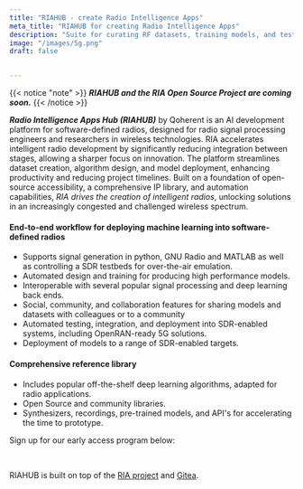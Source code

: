 ```yaml
---
title: "RIAHUB - create Radio Intelligence Apps"
meta_title: "RIAHUB for creating Radio Intelligence Apps"
description: "Suite for curating RF datasets, training models, and testing then deploying them."
image: "/images/5g.png"
draft: false


---
```

{{< notice "note" >}}
_**RIAHUB and the RIA Open Source Project are coming soon.**_
{{< /notice >}}

_**Radio Intelligence Apps Hub (RIAHUB)**_ by Qoherent is an AI development platform for software-defined radios, designed for radio signal processing engineers and researchers in wireless technologies. RIA accelerates intelligent radio development by significantly reducing integration between stages, allowing a sharper focus on innovation. The platform streamlines dataset creation, algorithm design, and model deployment, enhancing productivity and reducing project timelines. Built on a foundation of open-source accessibility, a comprehensive IP library, and automation capabilities, *RIA drives the creation of intelligent radios*, unlocking solutions in an increasingly congested and challenged wireless spectrum.


#### End-to-end workflow for deploying machine learning into software-defined radios
- Supports signal generation in python, GNU Radio and MATLAB as well as controlling a SDR testbeds for over-the-air emulation.
- Automated design and training for producing high performance models.
- Interoperable with several popular signal processing and deep learning back ends.
- Social, community, and collaboration features for sharing models and datasets with colleagues or to a community
- Automated testing, integration, and deployment into SDR-enabled systems, including OpenRAN-ready 5G solutions.
- Deployment of models to a range of SDR-enabled targets.

#### Comprehensive reference library
- Includes popular off-the-shelf deep learning algorithms, adapted for radio applications.
- Open Source and community libraries.
- Synthesizers, recordings, pre-trained models, and API's for accelerating the time to prototype.


<p class="text">Sign up for our early access program below:</p>
<br>
<div class="form-div" style="width: 40%; margin: auto;">
<script charset="utf-8" type="text/javascript" src="//js.hsforms.net/forms/embed/v2.js"></script>
<script>
hbspt.forms.create({
    region: "na1",
    portalId: "45248873",
    formId: "1fba45f6-b9bc-44ac-b908-8ac42274ae72"
});
</script>
</div>

<p class="text">RIAHUB is built on top of the <a href="https://github.com/qoherent/ria">RIA project</a> and <a href="https://github.com/go-gitea/gitea">Gitea</a>.</p>